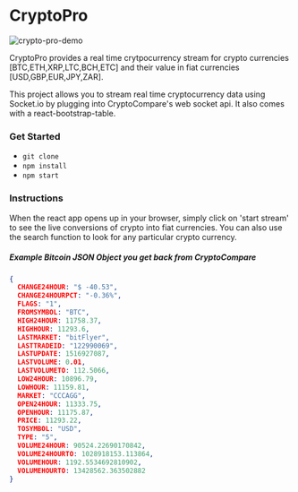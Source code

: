 # CryptoPro
![crypto-pro-demo](https://user-images.githubusercontent.com/97796341/162019654-e1b99c7b-4546-4209-b3d3-527ff197ae8c.PNG)

CryptoPro provides a real time crytpocurrency stream for crypto currencies [BTC,ETH,XRP,LTC,BCH,ETC] and their value in fiat currencies [USD,GBP,EUR,JPY,ZAR].

This project allows you to stream real time cryptocurrency data using Socket.io by plugging into CryptoCompare's web socket api. It also comes with a react-bootstrap-table.

### Get Started
- `git clone`
- `npm install`
- `npm start`

### Instructions
When the react app opens up in your browser, simply click on 'start stream' to see the live conversions of crypto into fiat currencies.
You can also use the search function to look for any particular crypto currency. 

##### Example Bitcoin JSON Object you get back from CryptoCompare

```json
{
  CHANGE24HOUR: "$ -40.53",
  CHANGE24HOURPCT: "-0.36%",
  FLAGS: "1",
  FROMSYMBOL: "BTC",
  HIGH24HOUR: 11758.37,
  HIGHHOUR: 11293.6,
  LASTMARKET: "bitFlyer",
  LASTTRADEID: "122990069",
  LASTUPDATE: 1516927087,
  LASTVOLUME: 0.01,
  LASTVOLUMETO: 112.5066,
  LOW24HOUR: 10896.79,
  LOWHOUR: 11159.81,
  MARKET: "CCCAGG",
  OPEN24HOUR: 11333.75,
  OPENHOUR: 11175.87,
  PRICE: 11293.22,
  TOSYMBOL: "USD",
  TYPE: "5",
  VOLUME24HOUR: 90524.22690170842,
  VOLUME24HOURTO: 1028918153.113864,
  VOLUMEHOUR: 1192.5534692810902,
  VOLUMEHOURTO: 13428562.363502882
}
```
